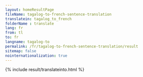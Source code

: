 ```yaml
---
layout: homeResultPage
fileName: tagalog-to-french-sentence-translation
translatein: tagalog_to_french
folderName : translate
lang: fr
from: tl
to: fr
langname: tagalog-to
permalink: /fr/tagalog-to-french-sentence-translation/result
sitemap: false
nointernationalization: true
---
```

{% include result/translateinto.html %}

<script src="/js/result/translation.js" data-foldername="{{page.folderName}}" data-lang="{{page.lang}}"></script>
